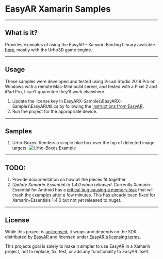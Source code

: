 # EasyAR Xamarin Samples

----
## What is it?
Provides examples of using the EasyAR - Xamarin Binding Library available [here](https://github.com/joejensen/EasyAR-Xamarin), mostly with the Urho3D game engine.

----
## Usage
These samples were developed and tested using Visual Studio 2019 Pro on Windows with a remote Mac-Mini build server, and tested with a Pixel 2 and iPad Pro, I can't guarentee they'll work elsewhere.

1. Update the license key in EasyARX-Samples\EasyARX-Samples\EasyARUtil.cs by following the [instructions from EasyAR](https://help.easyar.com/EasyAR%20Sense/v3/Getting%20Started/Getting-Started-with-EasyAR.html).
2. Run the project for the appropriate device.

----
## Samples
1.  Urho-Boxes: Renders a simple blue box over the top of detected image targets.
![Urho-Boxes Example](doc/urho-boxes.gif)

----
## TODO:
1.  Provide documentation on how all the pieces fit together.
2.  *Update Xamarin-Essential to 1.4.0 when released*.  Currently Xamarin-Essential for Android has a [critical bug causing a memory leak](https://github.com/xamarin/Essentials/issues/917) that will crash the examples after a few minutes.  This has already been fixed for Xamarin-Essentials 1.4.0 but not yet released to nuget.

----
## License

While this project is [unlicensed](http://unlicense.org/), it wraps and depends on the SDK distributed by [EasyAR](https://www.easyar.com/) and licensed under [EasyAR's licensing terms](https://easyar.com/view/protocol.html).

This projects goal is solely to make it simpler to use EasyAR in a Xamarin project, not to replace, fix, test, or add any functionality to EasyAR itself.
